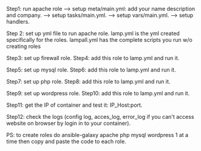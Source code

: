 Step1: run apache role
--> setup meta/main.yml: add your name description and company.
--> setup tasks/main.yml.
--> setup vars/main.yml.
--> setup handlers.

Step 2: set up yml file to run apache role.
lamp.yml is the yml created specifically for the roles. 
lampall.yml has the complete scripts you run w/o creating roles

Step3: set up firewall role.
Step4: add this role to lamp.yml and run it.

Step5: set up mysql role.
Step6: add this role to lamp.yml and run it.

Step7: set up php role.
Step8: add this role to lamp.yml and run it.

Step9: set up wordpress role.
Step10: add this role to lamp.yml and run it.

Step11: get the IP of container and test it: IP_Host:port.

Step12: check the logs (config log, acces_log, error_log if you can't access website on browser by login in to your container).

PS: to create roles do ansible-galaxy apache php mysql wordpress 1 at a time then copy and paste the code to each role.
